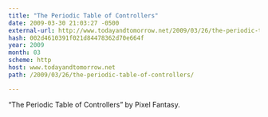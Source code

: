 ```yaml
---
title: "The Periodic Table of Controllers"
date: 2009-03-30 21:03:27 -0500
external-url: http://www.todayandtomorrow.net/2009/03/26/the-periodic-table-of-controllers/
hash: 002d4610391f021d84478362d70e664f
year: 2009
month: 03
scheme: http
host: www.todayandtomorrow.net
path: /2009/03/26/the-periodic-table-of-controllers/

---
```


“The Periodic Table of Controllers” by Pixel Fantasy.






